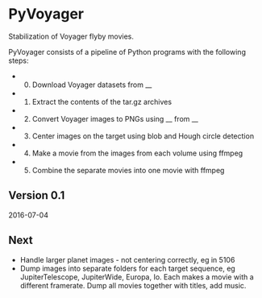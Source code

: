 
PyVoyager
========================================

Stabilization of Voyager flyby movies. 

PyVoyager consists of a pipeline of Python programs with the following steps: 

* 0. Download Voyager datasets from __ 
* 1. Extract the contents of the tar.gz archives
* 2. Convert Voyager images to PNGs using __ from __
* 3. Center images on the target using blob and Hough circle detection
* 4. Make a movie from the images from each volume using ffmpeg
* 5. Combine the separate movies into one movie with ffmpeg


Version 0.1 
----------------------------------------

2016-07-04



Next
----------------------------------------
* Handle larger planet images - not centering correctly, eg in 5106
* Dump images into separate folders for each target sequence, eg JupiterTelescope, JupiterWide, Europa, Io. Each makes a movie with a different framerate. Dump all movies together with titles, add music. 


